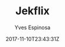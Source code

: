 ---
title: "Jekflix"
github: https://github.com/yvesespinosa/jekyll-html5up-fractal
demo: https://yvesespinosa.github.io/jekyll-html5up-fractal/
author: Yves Espinosa
ssg:
  - Jekyll
cms:
  - No Cms
date: 2017-11-10T23:43:31Z
github_branch: master
description: "An awesome jekyll-fractal theme for the html5 fractal template"
---